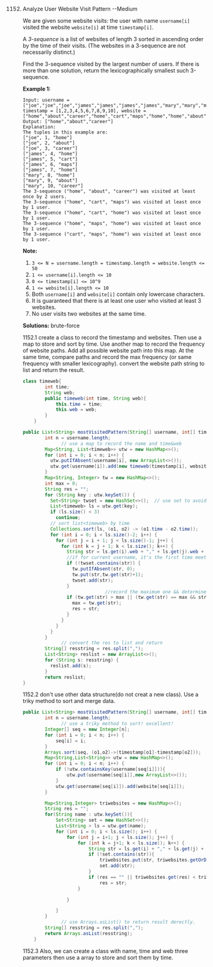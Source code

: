 1152. Analyze User Website Visit Pattern  --Medium

      We are given some website visits: the user with name `username[i]` visited the website `website[i]` at time `timestamp[i]`.

      A *3-sequence* is a list of websites of length 3 sorted in ascending order by the time of their visits. (The websites in a 3-sequence are not necessarily distinct.)

      Find the 3-sequence visited by the largest number of users. If there is more than one solution, return the lexicographically smallest such 3-sequence.

      **Example 1:**

      ```
      Input: username = ["joe","joe","joe","james","james","james","james","mary","mary","mary"], timestamp = [1,2,3,4,5,6,7,8,9,10], website = ["home","about","career","home","cart","maps","home","home","about","career"]
      Output: ["home","about","career"]
      Explanation: 
      The tuples in this example are:
      ["joe", 1, "home"]
      ["joe", 2, "about"]
      ["joe", 3, "career"]
      ["james", 4, "home"]
      ["james", 5, "cart"]
      ["james", 6, "maps"]
      ["james", 7, "home"]
      ["mary", 8, "home"]
      ["mary", 9, "about"]
      ["mary", 10, "career"]
      The 3-sequence ("home", "about", "career") was visited at least once by 2 users.
      The 3-sequence ("home", "cart", "maps") was visited at least once by 1 user.
      The 3-sequence ("home", "cart", "home") was visited at least once by 1 user.
      The 3-sequence ("home", "maps", "home") was visited at least once by 1 user.
      The 3-sequence ("cart", "maps", "home") was visited at least once by 1 user. 
      ```

      **Note:**

      1. `3 <= N = username.length = timestamp.length = website.length <= 50`
      2. `1 <= username[i].length <= 10`
      3. `0 <= timestamp[i] <= 10^9`
      4. `1 <= website[i].length <= 10`
      5. Both `username[i]` and `website[i]` contain only lowercase characters.
      6. It is guaranteed that there is at least one user who visited at least 3 websites.
      7. No user visits two websites at the same time.

      **Solutions:** brute-force

      1152.1 create a class to record the timestamp and websites. Then use a map to store and sort by time. Use another map to record the frequency of website paths. Add all possible website path into this map. At the same time, compare paths and record the max frequency (or same frequency with smaller lexicography). convert the website path string to list and return the result.

      ```java
      class timeweb{
              int time;
              String web;
              public timeweb(int time, String web){
                  this.time = time;
                  this.web = web;
              }
          }
      
      public List<String> mostVisitedPattern(String[] username, int[] timestamp, String[] website) {
              int n = username.length;
        			// use a map to record the name and time&web
              Map<String, List<timeweb>> utw = new HashMap<>();
              for (int i = 0; i < n; i++) {
                utw.putIfAbsent(username[i], new ArrayList<>());
                utw.get(username[i]).add(new timeweb(timestamp[i], website[i]));
              }
              Map<String, Integer> tw = new HashMap<>();
              int max = 0;
              String res = "";
              for (String key : utw.keySet()) {
                Set<String> twset = new HashSet<>();  // use set to avoid repetition
                List<timeweb> ls = utw.get(key);
                if (ls.size() < 3)
                  continue;
                // sort list<timeweb> by time
                Collections.sort(ls, (o1, o2) -> (o1.time - o2.time));
                for (int i = 0; i < ls.size()-2; i++) {
                  for (int j = i + 1; j < ls.size()-1; j++) {
                    for (int k = j + 1; k < ls.size(); k++) {
                      String str = ls.get(i).web + "," + ls.get(j).web + "," + ls.get(k).web;
                      //if for current username, it's the first time meeting str, count
                      if (!twset.contains(str)) {  
                        tw.putIfAbsent(str, 0);
                        tw.put(str,tw.get(str)+1);
                        twset.add(str);
                      }
      								//record the maximum one && determine the lexicographical sequence
                      if (tw.get(str) > max || (tw.get(str) == max && str.compareTo(res) < 0)) {
                        max = tw.get(str);
                        res = str;
                      }
                    }
                  }
                }
              }
      				// convert the res to list and return
              String[] resstring = res.split(",");
              List<String> reslist = new ArrayList<>();
              for (String s: resstring) {
                reslist.add(s);
              }
              return reslist;
      }
      ```

      1152.2 don't use other data structure(do not creat a new class). Use a triky method to sort and merge data.

      ```java
      public List<String> mostVisitedPattern(String[] username, int[] timestamp, String[] website) {
              int n = username.length;
        			// use a triky method to sort! excellent!
              Integer[] seq = new Integer[n];
              for (int i = 0; i < n; i++) {
                  seq[i] = i;
              }
              Arrays.sort(seq, (o1,o2)->(timestamp[o1]-timestamp[o2]));
              Map<String,List<String>> utw = new HashMap<>();
              for (int i = 0; i < n; i++) {
                  if (!utw.containsKey(username[seq[i]])){
                      utw.put(username[seq[i]],new ArrayList<>());
                  }
                  utw.get(username[seq[i]]).add(website[seq[i]]);
              }
      
              Map<String,Integer> triwebsites = new HashMap<>();
              String res = "";
              for(String name : utw.keySet()){
                  Set<String> set = new HashSet<>();
                  List<String > ls = utw.get(name);
                  for (int i = 0; i < ls.size(); i++) {
                      for (int j = i+1; j < ls.size(); j++) {
                          for (int k = j+1; k < ls.size(); k++) {
                              String str = ls.get(i) + "," + ls.get(j) + "," + ls.get(k);
                              if (!set.contains(str)){
                                  triwebsites.put(str, triwebsites.getOrDefault(str,0)+1);
                                  set.add(str);
                              }
                              if (res == "" || triwebsites.get(res) < triwebsites.get(str) || (triwebsites.get(res) == triwebsites.get(str) && str.compareTo(res) < 0))
                                  res = str;
                          }
      
                      }
      
                  }
              }
        			// use Arrays.asList() to return result derectly.
              String[] resstring = res.split(",");
              return Arrays.asList(resstring);
          }
      ```

      1152.3 Also, we can create a class with name, time and web three parameters then use a array to store and sort them by time.